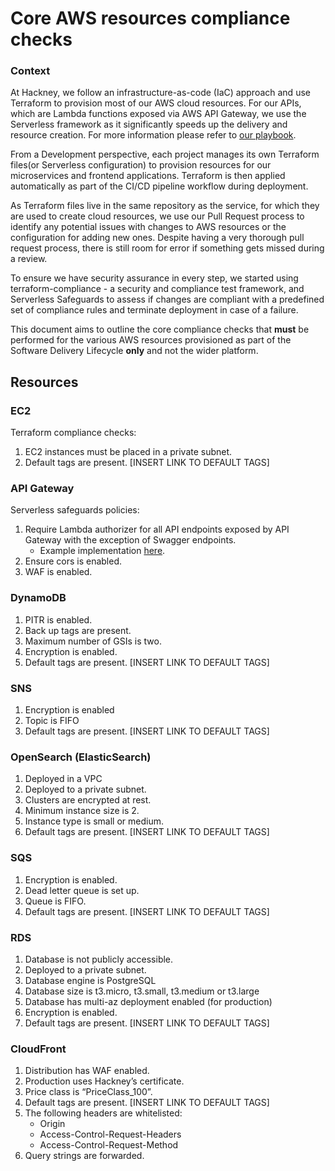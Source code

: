 # Core AWS resources compliance checks

### Context
At Hackney, we follow an infrastructure-as-code (IaC) approach and use Terraform to provision most of our AWS cloud resources. For our APIs, which are Lambda functions exposed via AWS API Gateway, we use the Serverless framework as it significantly speeds up the delivery and resource creation.  For more information please refer to [our playbook](../../api-playbook/README.md).

From a Development perspective, each project manages its own Terraform files(or Serverless configuration) to provision resources for our microservices and frontend applications. Terraform is then applied automatically as part of the CI/CD pipeline workflow during deployment.

As Terraform files live in the same repository as the service, for which they are used to create cloud resources, we use our Pull Request process to identify any potential issues with changes to AWS resources or the configuration for adding new ones. Despite having a very thorough pull request process, there is still room for error if something gets missed during a review.

To ensure we have security assurance in every step, we started using terraform-compliance -  a security and compliance test framework, and Serverless Safeguards to assess if changes are compliant with a predefined set of compliance rules and terminate deployment in case of a failure.

This document aims to outline the core compliance checks that **must** be performed for the various AWS resources provisioned as part of the Software Delivery Lifecycle **only** and not the wider platform.


## Resources

### EC2
Terraform compliance checks:
1. EC2 instances must be placed in a private subnet.
2. Default tags are present. [INSERT LINK TO DEFAULT TAGS]

### API Gateway
Serverless safeguards policies:
1. Require Lambda authorizer for all API endpoints exposed by API Gateway with the exception of Swagger endpoints.
    -  Example implementation [here](https://github.com/LBHackney-IT/asset-information-api/pull/51/files).
2. Ensure cors is enabled.
3. WAF is enabled.

### DynamoDB
1. PITR is enabled.
2. Back up tags are present.
3. Maximum number of GSIs is two.
4. Encryption is enabled.
5. Default tags are present. [INSERT LINK TO DEFAULT TAGS]

### SNS
1. Encryption is enabled
2. Topic is FIFO
3. Default tags are present. [INSERT LINK TO DEFAULT TAGS]

### OpenSearch (ElasticSearch)
1. Deployed in a VPC
2. Deployed to a private subnet.
3. Clusters are encrypted at rest.
4. Minimum instance size is 2.
5. Instance type is small or medium.
6. Default tags are present. [INSERT LINK TO DEFAULT TAGS]

### SQS
1. Encryption is enabled.
2. Dead letter queue is set up.
3. Queue is FIFO.
4. Default tags are present. [INSERT LINK TO DEFAULT TAGS]

### RDS
1. Database is not publicly accessible.
2. Deployed to a private subnet.
3. Database engine is PostgreSQL
4. Database size is t3.micro, t3.small, t3.medium or t3.large
5. Database has multi-az deployment enabled (for production)
6. Encryption is enabled.
7. Default tags are present. [INSERT LINK TO DEFAULT TAGS]

### CloudFront
1. Distribution has WAF enabled.
2. Production uses Hackney’s certificate.
3. Price class is “PriceClass_100”.
4. Default tags are present. [INSERT LINK TO DEFAULT TAGS]
5. The following headers are whitelisted:
    - Origin
    - Access-Control-Request-Headers
    - Access-Control-Request-Method
6. Query strings are forwarded.



